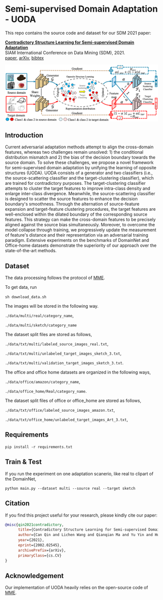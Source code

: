 
# Semi-supervised Domain Adaptation - UODA

This repo contains the source code and dataset for our SDM 2021 paper:

[**Contradictory Structure Learning for Semi-supervised Domain Adaptation**](https://arxiv.org/pdf/2002.02545.pdf)
<br>
SIAM International Conference on Data Mining (SDM), 2021.
<br>
[paper](),
[arXiv](https://arxiv.org/pdf/2002.02545.pdf),
[bibtex]()

![UODA](/Figs/UODA.png)

## Introduction
Current adversarial adaptation methods attempt to align the cross-domain features, whereas two challenges remain unsolved: 1) the conditional distribution mismatch and 2) the bias of the decision boundary towards the source domain. To solve these challenges, we propose a novel framework for semi-supervised domain adaptation by unifying the learning of opposite structures (UODA). UODA consists of a generator and two classifiers (i.e., the source-scattering classifier and the target-clustering classifier), which are trained for contradictory purposes. The target-clustering classifier attempts to cluster the target features to improve intra-class density and enlarge inter-class divergence. Meanwhile, the source-scattering classifier is designed to scatter the source features to enhance the decision boundary's smoothness. Through the alternation of source-feature expansion and target-feature clustering procedures, the target features are well-enclosed within the dilated boundary of the corresponding source features. This strategy can make the cross-domain features to be precisely aligned against the source bias simultaneously. Moreover, to overcome the model collapse through training, we progressively update the measurement of feature's distance and their representation via an adversarial training paradigm. Extensive experiments on the benchmarks of DomainNet and Office-home datasets demonstrate the superiority of our approach over the state-of-the-art methods.

## Dataset
The data processing follows the protocol of [MME](https://github.com/VisionLearningGroup/SSDA_MME).

To get data, run

`sh download_data.sh`

The images will be stored in the following way.

`./data/multi/real/category_name`,

`./data/multi/sketch/category_name`

The dataset split files are stored as follows,

`./data/txt/multi/labeled_source_images_real.txt`,

`./data/txt/multi/unlabeled_target_images_sketch_3.txt`,

`./data/txt/multi/validation_target_images_sketch_3.txt`.

The office and office home datasets are organized in the following ways,

 `./data/office/amazon/category_name`,
 
 `./data/office_home/Real/category_name`.
 
The dataset split files of office or office_home are stored as follows,

`./data/txt/office/labeled_source_images_amazon.txt`,

`./data/txt/office_home/unlabeled_target_images_Art_3.txt`,


## Requirements
`pip install -r requirements.txt`

## Train & Test
If you run the experiment on one adaptation scanerio, like real to clipart of the DomainNet,
```
python main.py --dataset multi --source real --target sketch
```

## Citation
If you find this project useful for your research, please kindly cite our paper:

```bibtex
@misc{qin2021contradictory,
      title={Contradictory Structure Learning for Semi-supervised Domain Adaptation}, 
      author={Can Qin and Lichen Wang and Qianqian Ma and Yu Yin and Huan Wang and Yun Fu},
      year={2021},
      eprint={2002.02545},
      archivePrefix={arXiv},
      primaryClass={cs.CV}
}
```

## Acknowledgement
Our implementation of UODA heavily relies on the open-source code of [MME](https://github.com/VisionLearningGroup/SSDA_MME).






